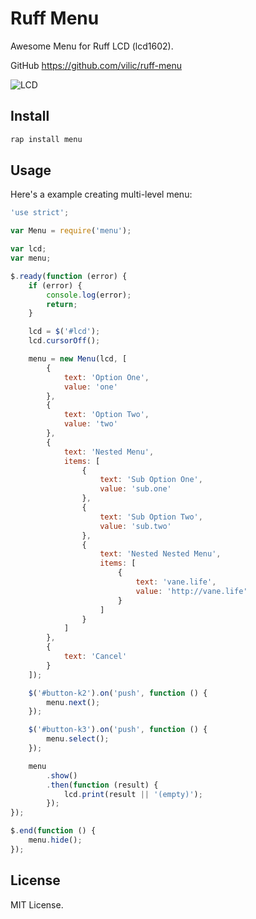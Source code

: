 # Ruff Menu

Awesome Menu for Ruff LCD (lcd1602).

GitHub <https://github.com/vilic/ruff-menu>

![LCD](https://cloud.githubusercontent.com/assets/970430/14779534/17cbf1d2-0b0b-11e6-9025-bc528a3f96f2.jpg)

## Install

```sh
rap install menu
```

## Usage

Here's a example creating multi-level menu:

```js
'use strict';

var Menu = require('menu');

var lcd;
var menu;

$.ready(function (error) {
    if (error) {
        console.log(error);
        return;
    }

    lcd = $('#lcd');
    lcd.cursorOff();

    menu = new Menu(lcd, [
        {
            text: 'Option One',
            value: 'one'
        },
        {
            text: 'Option Two',
            value: 'two'
        },
        {
            text: 'Nested Menu',
            items: [
                {
                    text: 'Sub Option One',
                    value: 'sub.one'
                },
                {
                    text: 'Sub Option Two',
                    value: 'sub.two'
                },
                {
                    text: 'Nested Nested Menu',
                    items: [
                        {
                            text: 'vane.life',
                            value: 'http://vane.life'
                        }
                    ]
                }
            ]
        },
        {
            text: 'Cancel'
        }
    ]);

    $('#button-k2').on('push', function () {
        menu.next();
    });

    $('#button-k3').on('push', function () {
        menu.select();
    });

    menu
        .show()
        .then(function (result) {
            lcd.print(result || '(empty)');
        });
});

$.end(function () {
    menu.hide();
});
```

## License

MIT License.
